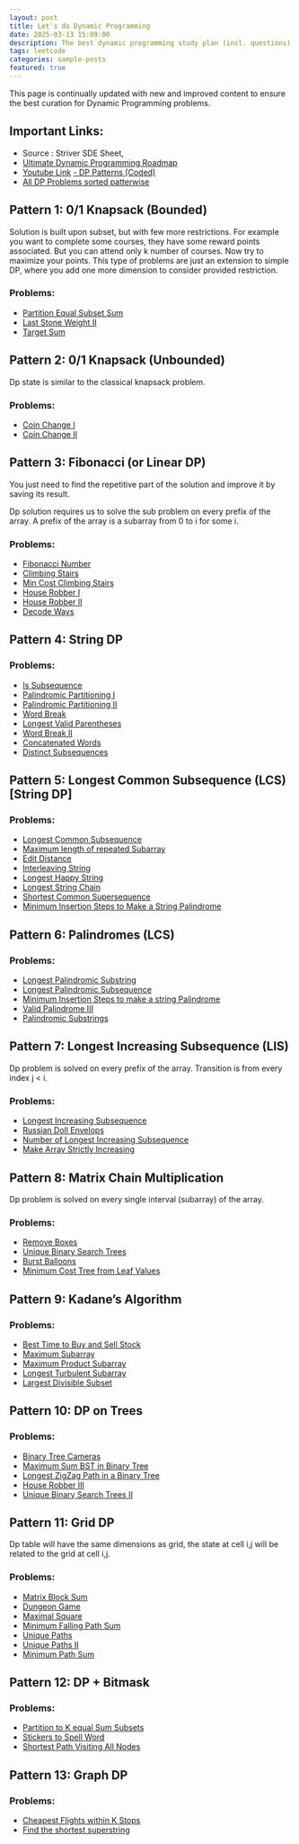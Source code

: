 ```yaml
---
layout: post
title: Let's do Dynamic Programming
date: 2025-03-13 15:09:00
description: The best dynamic programming study plan (incl. questions)
tags: leetcode
categories: sample-posts
featured: true
---
```



This page is continually updated with new and improved content to ensure the best curation for Dynamic Programming problems.
## Important Links:

- Source : Striver SDE Sheet, 
- [Ultimate Dynamic Programming Roadmap](https://www.reddit.com/r/leetcode/comments/14o10jd/the_ultimate_dynamic_programming_roadmap/)
- [Youtube Link](https://www.youtube.com/watch?v=9k31KcQmS_U&ab_channel=AlgoMonster)
[- DP Patterns (Coded)](https://leetcode.com/discuss/study-guide/458695/Dynamic-Programming-Patterns)
- [All DP Problems sorted patterwise](https://leetcode.com/discuss/study-guide/1000929/solved-all-dynamic-programming-dp-problems-in-7-months)

## Pattern 1: 0/1 Knapsack (Bounded)


Solution is built upon subset, but with few more restrictions. For example you want to complete some courses, they have some reward points associated. But you can attend only k number of courses. Now try to maximize your points. This type of problems are just an extension to simple DP, where you add one more dimension to consider provided restriction.

### Problems:

- [Partition Equal Subset Sum](https://leetcode.com/problems/partition-equal-subset-sum/)
- [Last Stone Weight II](https://leetcode.com/problems/last-stone-weight-ii/)
- [Target Sum](https://leetcode.com/problems/target-sum/)

## Pattern 2: 0/1 Knapsack (Unbounded)


Dp state is similar to the classical knapsack problem.

### Problems:

- [Coin Change I](https://leetcode.com/problems/coin-change/description/)
- [Coin Change II](https://leetcode.com/problems/coin-change-ii/description/)

## Pattern 3: Fibonacci (or Linear DP)


You just need to find the repetitive part of the solution and improve it by saving its result.

Dp solution requires us to solve the sub problem on every prefix of the array. A prefix of the array is a subarray from 0 to i for some i.

### Problems:

- [Fibonacci Number](https://leetcode.com/problems/fibonacci-number/)
- [Climbing Stairs](https://leetcode.com/problems/climbing-stairs/)
- [Min Cost Climbing Stairs](https://leetcode.com/problems/min-cost-climbing-stairs/)
- [House Robber I](https://leetcode.com/problems/house-robber/)
- [House Robber II](https://leetcode.com/problems/house-robber-ii/)
- [Decode Ways](https://leetcode.com/problems/decode-ways/)

## Pattern 4: String DP


### Problems:

- [Is Subsequence](https://leetcode.com/problems/is-subsequence/)
- [Palindromic Partitioning I](https://leetcode.com/problems/palindrome-partitioning/)
- [Palindromic Partitioning II](https://leetcode.com/problems/palindrome-partitioning-ii/)
- [Word Break](https://leetcode.com/problems/word-break/)
- [Longest Valid Parentheses](https://leetcode.com/problems/longest-valid-parentheses/)
- [Word Break II](https://leetcode.com/problems/word-break-ii/)
- [Concatenated Words](https://leetcode.com/problems/concatenated-words/description/)
- [Distinct Subsequences](https://leetcode.com/problems/distinct-subsequences/description/)

## Pattern 5: Longest Common Subsequence (LCS) [String DP]


### Problems:

- [Longest Common Subsequence](https://leetcode.com/problems/longest-common-subsequence/)
- [Maximum length of repeated Subarray](https://leetcode.com/problems/maximum-length-of-repeated-subarray/)
- [Edit Distance](https://leetcode.com/problems/edit-distance/description/?envType=problem-list-v2&envId=55afh7m7)
- [Interleaving String](https://leetcode.com/problems/interleaving-string/)
- [Longest Happy String](https://leetcode.com/problems/longest-happy-string/description/)
- [Longest String Chain](https://leetcode.com/problems/longest-string-chain/description/)
- [Shortest Common Supersequence](https://leetcode.com/problems/shortest-common-supersequence/)
- [Minimum Insertion Steps to Make a String Palindrome](https://leetcode.com/problems/minimum-insertion-steps-to-make-a-string-palindrome/description/)

## Pattern 6: Palindromes (LCS)


### Problems:

- [Longest Palindromic Substring](https://leetcode.com/problems/longest-palindromic-substring/)
- [Longest Palindromic Subsequence](https://leetcode.com/problems/longest-palindromic-subsequence/)
- [Minimum Insertion Steps to make a string Palindrome](https://leetcode.com/problems/minimum-insertion-steps-to-make-a-string-palindrome/description/)
- [Valid Palindrome III](https://leetcode.com/problems/valid-palindrome-iii/)
- [Palindromic Substrings](https://leetcode.com/problems/palindromic-substrings/)

## Pattern 7: Longest Increasing Subsequence (LIS)


Dp problem is solved on every prefix of the array. Transition is from every index j < i.

### Problems:

- [Longest Increasing Subsequence](https://leetcode.com/problems/longest-increasing-subsequence/)
- [Russian Doll Envelops](https://leetcode.com/problems/russian-doll-envelopes/)
- [Number of Longest Increasing Subsequence](https://leetcode.com/problems/number-of-longest-increasing-subsequence/)
- [Make Array Strictly Increasing](https://leetcode.com/problems/make-array-strictly-increasing/description/)

## Pattern 8: Matrix Chain Multiplication


Dp problem is solved on every single interval (subarray) of the array.

### Problems:

- [Remove Boxes](https://leetcode.com/problems/remove-boxes/)
- [Unique Binary Search Trees](https://leetcode.com/problems/unique-binary-search-trees/)
- [Burst Balloons](https://leetcode.com/problems/burst-balloons/)
- [Minimum Cost Tree from Leaf Values](https://leetcode.com/problems/minimum-cost-tree-from-leaf-values/)

## Pattern 9: Kadane’s Algorithm


### Problems:

- [Best Time to Buy and Sell Stock](https://leetcode.com/problems/best-time-to-buy-and-sell-stock/)
- [Maximum Subarray](https://leetcode.com/problems/maximum-subarray/)
- [Maximum Product Subarray](https://leetcode.com/problems/maximum-product-subarray/)
- [Longest Turbulent Subarray](https://leetcode.com/problems/longest-turbulent-subarray/description/)
- [Largest Divisible Subset](https://leetcode.com/problems/largest-divisible-subset/description/)

## Pattern 10: DP on Trees


### Problems:

- [Binary Tree Cameras](https://leetcode.com/problems/binary-tree-cameras/description/)
- [Maximum Sum BST in Binary Tree](https://leetcode.com/problems/maximum-sum-bst-in-binary-tree/description/)
- [Longest ZigZag Path in a Binary Tree](https://leetcode.com/problems/longest-zigzag-path-in-a-binary-tree/description/)
- [House Robber III](https://leetcode.com/problems/house-robber-iii/description/)
- [Unique Binary Search Trees II](https://leetcode.com/problems/unique-binary-search-trees-ii/description/)

## Pattern 11: Grid DP


Dp table will have the same dimensions as grid, the state at cell i,j will be related to the grid at cell i,j.

### Problems:

- [Matrix Block Sum](https://leetcode.com/problems/matrix-block-sum/)
- [Dungeon Game](https://leetcode.com/problems/dungeon-game/)
- [Maximal Square](https://leetcode.com/problems/maximal-square/)
- [Minimum Falling Path Sum](https://leetcode.com/problems/minimum-falling-path-sum/)
- [Unique Paths](https://leetcode.com/problems/unique-paths/)
- [Unique Paths II](https://leetcode.com/problems/unique-paths-ii/)
- [Minimum Path Sum](https://leetcode.com/problems/minimum-path-sum/)

## Pattern 12: DP + Bitmask


### Problems:

- [Partition to K equal Sum Subsets](https://leetcode.com/problems/partition-to-k-equal-sum-subsets/)
- [Stickers to Spell Word](https://leetcode.com/problems/stickers-to-spell-word/)
- [Shortest Path Visiting All Nodes](https://leetcode.com/problems/shortest-path-visiting-all-nodes/)

## Pattern 13: Graph DP


### Problems:

- [Cheapest Flights within K Stops](https://leetcode.com/problems/cheapest-flights-within-k-stops/)
- [Find the shortest superstring](https://leetcode.com/problems/find-the-shortest-superstring/)